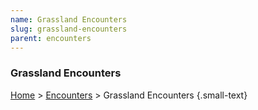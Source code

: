 ```yaml
---
name: Grassland Encounters
slug: grassland-encounters
parent: encounters
---
```

### Grassland Encounters
[Home](home) > [Encounters](encounters) > Grassland Encounters {.small-text}

